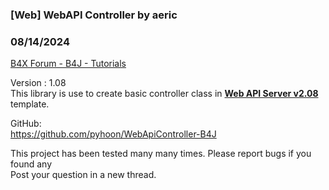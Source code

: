 ### [Web] WebAPI Controller by aeric
### 08/14/2024
[B4X Forum - B4J - Tutorials](https://www.b4x.com/android/forum/threads/160687/)

Version : 1.08  
This library is use to create basic controller class in [**Web API Server v2.08**](https://www.b4x.com/android/forum/threads/project-template-web-api-server-2.143310/) template.  
  
GitHub:  
<https://github.com/pyhoon/WebApiController-B4J>  
  
This project has been tested many many times. Please report bugs if you found any  
Post your question in a new thread.